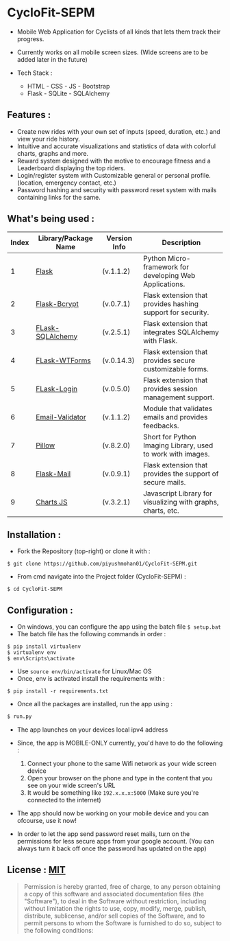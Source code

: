 # CycloFit-SEPM

- Mobile Web Application for Cyclists of all kinds that lets them track their progress.
- Currently works on all mobile screen sizes. (Wide screens are to be added later in the future)
- Tech Stack :

  - HTML - CSS - JS - Bootstrap
  - Flask - SQLite - SQLAlchemy

## Features :
  - Create new rides with your own set of inputs (speed, duration, etc.) and view your ride history.
  - Intuitive and accurate visualizations and statistics of data with colorful charts, graphs and more.
  - Reward system designed with the motive to encourage fitness and a Leaderboard displaying the top riders.
  - Login/register system with Customizable general or personal profile. (location, emergency contact, etc.)
  - Password hashing and security with password reset system with mails containing links for the same.

## What's being used :
Index | Library/Package Name | Version Info | Description
-- | -- | -- | --
1 | [Flask](https://flask.palletsprojects.com/en/1.1.x/) | (v.1.1.2) | Python Micro-framework for developing Web Applications.
2 | [Flask-Bcrypt](https://flask-bcrypt.readthedocs.io/en/latest/) | (v.0.7.1) | Flask extension that provides hashing support for security.
3 | [FLask-SQLAlchemy](https://flask-sqlalchemy.palletsprojects.com/en/2.x/) | (v.2.5.1) | Flask extension that integrates SQLAlchemy with Flask.
4 | [FLask-WTForms](https://flask-wtf.readthedocs.io/en/stable/) | (v.0.14.3) | Flask extension that provides secure customizable forms.
5 | [FLask-Login](https://flask-login.readthedocs.io/en/latest/) | (v.0.5.0) | Flask extension that provides session management support.
6 | [Email-Validator](https://pypi.org/project/email-validator/) | (v.1.1.2) | Module that validates emails and provides feedbacks.
7 | [Pillow](https://pillow.readthedocs.io/en/stable/) | (v.8.2.0) | Short for Python Imaging Library, used to work with images.
8 | [Flask-Mail](https://pythonhosted.org/Flask-Mail/) | (v.0.9.1) | Flask extension that provides the support of secure mails.
9 | [Charts JS](https://www.chartjs.org/docs/latest/) | (v.3.2.1) | Javascript Library for visualizing with graphs, charts, etc.

## Installation :
- Fork the Repository (top-right) or clone it with :
```
$ git clone https://github.com/piyushmohan01/CycloFit-SEPM.git
```
- From cmd navigate into the Project folder (CycloFit-SEPM) :
```
$ cd CycloFit-SEPM
```

## Configuration :
- On windows, you can configure the app using the batch file `$ setup.bat` 
- The batch file has the following commands in order :
```
$ pip install virtualenv
$ virtualenv env
$ env\Scripts\activate
```
- Use `source env/bin/activate` for Linux/Mac OS
- Once, env is activated install the requirements with :
```
$ pip install -r requirements.txt
```
- Once all the packages are installed, run the app using :
```python
$ run.py
```
- The app launches on your devices local ipv4 address 
- Since, the app is MOBILE-ONLY currently, you'd have to do the following :

  1. Connect your phone to the same Wifi network as your wide screen device
  1. Open your browser on the phone and type in the content that you see on your wide screen's URL
  1. It would be something like `192.x.x.x:5000` (Make sure you're connected to the internet)
 
- The app should now be working on your mobile device and you can ofcourse, use it now!
- In order to let the app send password reset mails, turn on the permissions for less secure apps from your google account. (You can always turn it back off once the password has updated on the app)

## License : [MIT](https://github.com/piyushmohan01/CycloFit-SEPM/blob/master/LICENSE)
> Permission is hereby granted, free of charge, to any person obtaining a copy
  of this software and associated documentation files (the "Software"), to deal
  in the Software without restriction, including without limitation the rights
  to use, copy, modify, merge, publish, distribute, sublicense, and/or sell
  copies of the Software, and to permit persons to whom the Software is
  furnished to do so, subject to the following conditions:
